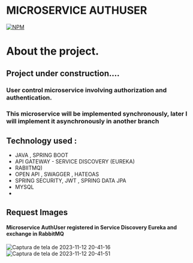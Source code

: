# MICROSERVICE  AUTHUSER

[![NPM](https://img.shields.io/npm/l/react)](https://github.com/JoelMaciel/Product-Catalog/blob/readm/LICENCE)

# About the project.

## Project under construction....

### User control microservice involving authorization and authentication.
### This microservice will be implemented synchronously, later I will implement it asynchronously in another branch

## Technology used :
-  JAVA , SPRING BOOT
-  API GATEWAY - SERVICE DISCOVERY (EUREKA)
-  RABIITMQ)
-  OPEN API , SWAGGER , HATEOAS
-  SPRING SECURITY, JWT , SPRING DATA JPA
-  MYSQL
-  
## Request Images


#### Microservice AuthUser registered in Service Discovery Eureka and exchange in RabbitMQ

![Captura de tela de 2023-11-12 20-41-16](https://github.com/JoelMaciel/EAD-COURSE/assets/77079093/a2dd17f6-f001-4350-9698-779858d7b7c9)
![Captura de tela de 2023-11-12 20-41-51](https://github.com/JoelMaciel/EAD-COURSE/assets/77079093/22b1d265-8b0b-4adf-8dca-b07229710965)
